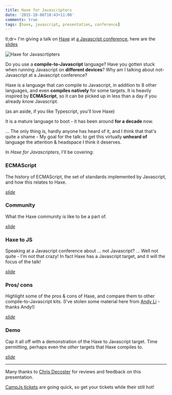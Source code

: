 ```yaml
---
title: Haxe for Javascripters
date: '2015-10-06T18:43+11:00'
comments: true
tags: [haxe, javascript, presentation, conference]
---
```


tl;dr= I'm giving a talk on
[Haxe](http://haxe.org/ "Haxe The Cross-platform Toolkit") at
[a Javascript conference](http://vi.campjs.com/ "CampJs VI"),
here are the [slides](/presentations/haxe-for-javascripters/ "Haxe for Javascripters - slides")

![Haxe for Javascrtipters](/presentations/haxe-for-javascripters/img/haxe-js-logos.png "Haxe for Javascripters")

Do you use a **compile-to-Javascript** language?
Have you gotten stuck when running Javascript on **different devices**?
Why am I talking about not-Javascript at a Javascript conference?

Haxe is a language that can compile to Javascript,
in addition to 8 other languages,
and even **compiles natively** for some targets.
It is heavily inspired by **ECMAScript**,
so it can be picked up in less than a day if you already know Javascript.

(as an aside, if you like Typescript, you'll love Haxe)

It is a mature language to boot - it has been around **for a decade** now.

... The only thing is, hardly anyone has heard of it,
and I think that that's quite a shame -
My goal for the talk:
to get this virtually **unheard of** language
the attention & headspace I think it deserves.

In *Haxe for Javascripters*, I'll be covering:

### ECMAScript

The history of ECMAScript, the set of standards implemented by Javascript,
and how this relates to Haxe.

[*slide*](/presentations/haxe-for-javascripters/#history "Haxe for Javascripters - history slide")

### Community

What the Haxe community is like to be a part of.

[*slide*](/presentations/haxe-for-javascripters/#community "Haxe for Javascripters - community slide")

### Haxe to JS

Speaking at a Javascript conference about ... not Javascript? ...
Well not quite - I'm not that crazy!
In fact Haxe has a Javascript target,
and it will the focus of the talk!

[*slide*](/presentations/haxe-for-javascripters/#cross-compile "Haxe for Javascripters - cross-compile slide")

### Pros/ cons

Highlight some of the pros & cons of Haxe,
and compare them to other compile-to-Javascript kits.
(I've stolen some material here from [Andy Li](https://twitter.com/andy_li) - thanks Andy!)

[*slide*](/presentations/haxe-for-javascripters/#pros-cons "Haxe for Javascripters - pros-cons slide")

### Demo

Cap it all off with a demonstration of the Haxe to Javascript target.
Time permitting, perhaps even the *other* targets that Haxe compiles to.

[*slide*](/presentations/haxe-for-javascripters/#demo "Haxe for Javascripters - demo slide")

----

Many thanks to [Chris Decoster](https://twitter.com/impaler12)
for reviews and feedback on this presentation.

[CampJs tickets](https://www.tickettailor.com/checkout/view-event/id/33392/chk/ac9b/ref/haxe-for-javascripters)
are going quick, so get your tickets while their still hot!
